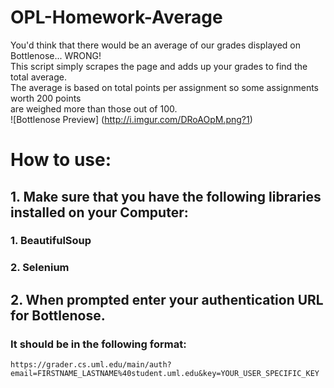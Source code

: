 # OPL-Homework-Average
You'd think that there would be an average of our grades displayed on Bottlenose... WRONG!    
This script simply scrapes the page and adds up your grades to find the total average.    
The average is based on total points per assignment so some assignments worth 200 points    
are weighed more than those out of 100.   
![Bottlenose Preview]
(http://i.imgur.com/DRoAOpM.png?1)

# How to use:

## 1. Make sure that you have the following libraries installed on your Computer:
### 1. BeautifulSoup
### 2. Selenium

## 2. When prompted enter your authentication URL for Bottlenose.
### It should be in the following format:
```url 
https://grader.cs.uml.edu/main/auth?email=FIRSTNAME_LASTNAME%40student.uml.edu&key=YOUR_USER_SPECIFIC_KEY
```
